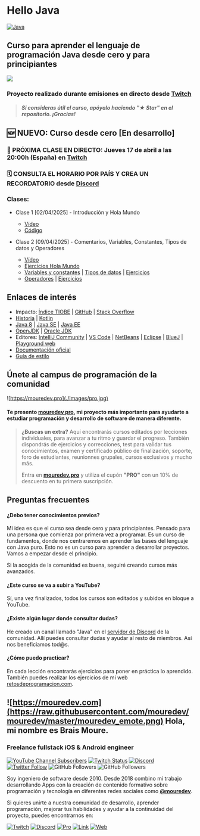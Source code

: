 # Hello Java

[![Java](https://img.shields.io/badge/Java-JDK_21+-red?style=for-the-badge&logo=java&logoColor=white&labelColor=101010)](https://www.oracle.com/es/java)

## Curso para aprender el lenguaje de programación Java desde cero y para principiantes

![](./Images/header.jpg)

### Proyecto realizado durante emisiones en directo desde [Twitch](https://twitch.tv/mouredev)
> ##### Si consideras útil el curso, apóyalo haciendo "★ Star" en el repositorio. ¡Gracias!

## 🆕 NUEVO: Curso desde cero [En desarrollo]

### 🔴 PRÓXIMA CLASE EN DIRECTO: Jueves 17 de abril a las 20:00h (España) en [Twitch](https://twitch.tv/mouredev)
### 🗓️ CONSULTA EL HORARIO POR PAÍS Y CREA UN RECORDATORIO desde [Discord](https://discord.gg/reUygYCX?event=1359623241177759814)

### Clases:

* Clase 1 [02/04/2025] - Introducción y Hola Mundo
	* [Vídeo](https://www.twitch.tv/videos/2422706574)
	* [Código](./basic/helloworld/HelloWorld.java)

* Clase 2 [09/04/2025] - Comentarios, Variables, Constantes, Tipos de datos y Operadores
	* [Vídeo](https://www.twitch.tv/videos/2428998601)
	* [Ejercicios Hola Mundo](./basic/helloworld/HelloWorldExercises.java)
	* [Variables y constantes](./basic/beginner/VariablesAndConstants.java) | [Tipos de datos](./basic/beginner/DataTypes.java) | [Ejercicios](./basic/beginner/BeginnerExercises.java)
	* [Operadores](./basic/operators/Operators.java) | [Ejercicios](./basic/operators/OperatorsExercises.java)

## Enlaces de interés

* Impacto: [Índice TIOBE](https://www.tiobe.com/tiobe-index/) | [GitHub](https://github.blog/news-insights/octoverse/octoverse-2024/) | [Stack Overflow](https://survey.stackoverflow.co/2024/technology#most-popular-technologies-language)
* [Historia](https://es.wikipedia.org/wiki/Java_(lenguaje_de_programaci%C3%B3n)) | [Kotlin](https://kotlinlang.org/)
* [Java 8](https://www.java.com/es/download/) | [Java SE](https://www.oracle.com/es/java/technologies/java-se-glance.html) | [Java EE](https://www.oracle.com/es/java/technologies/java-ee-glance.html)
* [OpenJDK](https://openjdk.org/) | [Oracle JDK](https://www.oracle.com/es/java/technologies/downloads/)
* Editores: [IntelliJ Community](https://www.jetbrains.com/idea/download/other.html) | [VS Code](https://code.visualstudio.com/docs/languages/java) | [NetBeans](https://netbeans.apache.org/front/main/index.html) | [Eclipse](https://eclipseide.org/) | [BlueJ](https://www.bluej.org/) | [Playground web](https://dev.java/playground/)
* [Documentación oficial](https://docs.oracle.com/en/java/)
* [Guía de estilo](https://google.github.io/styleguide/javaguide.html)

## Únete al campus de programación de la comunidad

![https://mouredev.pro](./Images/pro.jpg)

#### Te presento [mouredev pro](https://mouredev.pro), mi proyecto más importante para ayudarte a estudiar programación y desarrollo de software de manera diferente.

> **¿Buscas un extra?** Aquí encontrarás cursos editados por lecciones individuales, para avanzar a tu ritmo y guardar el progreso. También dispondrás de ejercicios y correcciones, test para validar tus conocimientos, examen y certificado público de finalización, soporte, foro de estudiantes, reunionnes grupales, cursos exclusivos y mucho más.
> 
> Entra en **[mouredev.pro](https://mouredev.pro)** y utiliza el cupón **"PRO"** con un 10% de descuento en tu primera suscripción.

## Preguntas frecuentes

#### ¿Debo tener conocimientos previos?
Mi idea es que el curso sea desde cero y para principiantes. Pensado para una persona que comienza por primera vez a programar. Es un curso de fundamentos, donde nos centraremos en aprender las bases del lenguaje con Java puro. Esto no es un curso para aprender a desarrollar proyectos. Vamos a empezar desde el principio.

Si la acogida de la comunidad es buena, seguiré creando cursos más avanzados.

#### ¿Este curso se va a subir a YouTube?

Sí, una vez finalizados, todos los cursos son editados y subidos en bloque a YouTube.

#### ¿Existe algún lugar donde consultar dudas?
He creado un canal llamado "Java" en el [servidor de Discord](https://discord.gg/mouredev) de la comunidad. Allí puedes consultar dudas y ayudar al resto de miembros. Así nos beneficiamos tod@s.

#### ¿Cómo puedo practicar?
En cada lección encontrarás ejercicios para poner en práctica lo aprendido. También puedes realizar los ejercicios de mi web [retosdeprogramacion.com](https://retosdeprogramacion.com).

## ![https://mouredev.com](https://raw.githubusercontent.com/mouredev/mouredev/master/mouredev_emote.png) Hola, mi nombre es Brais Moure.
### Freelance fullstack iOS & Android engineer

[![YouTube Channel Subscribers](https://img.shields.io/youtube/channel/subscribers/UCxPD7bsocoAMq8Dj18kmGyQ?style=social)](https://youtube.com/mouredevapps?sub_confirmation=1)
[![Twitch Status](https://img.shields.io/twitch/status/mouredev?style=social)](https://twitch.com/mouredev)
[![Discord](https://img.shields.io/discord/729672926432985098?style=social&label=Discord&logo=discord)](https://mouredev.com/discord)
[![Twitter Follow](https://img.shields.io/twitter/follow/mouredev?style=social)](https://twitter.com/mouredev)
![GitHub Followers](https://img.shields.io/github/followers/mouredev?style=social)
![GitHub Followers](https://img.shields.io/github/stars/mouredev?style=social)

Soy ingeniero de software desde 2010. Desde 2018 combino mi trabajo desarrollando Apps con la creación de contenido formativo sobre programación y tecnología en diferentes redes sociales como **[@mouredev](https://moure.dev)**.

Si quieres unirte a nuestra comunidad de desarrollo, aprender programación, mejorar tus habilidades y ayudar a la continuidad del proyecto, puedes encontrarnos en:

[![Twitch](https://img.shields.io/badge/Twitch-Programación_en_directo-9146FF?style=for-the-badge&logo=twitch&logoColor=white&labelColor=101010)](https://twitch.tv/mouredev)
[![Discord](https://img.shields.io/badge/Discord-Servidor_de_la_comunidad-5865F2?style=for-the-badge&logo=discord&logoColor=white&labelColor=101010)](https://mouredev.com/discord) [![Pro](https://img.shields.io/badge/Cursos-mouredev.pro-FF5500?style=for-the-badge&logo=gnometerminal&logoColor=white&labelColor=101010)](https://mouredev.pro)
[![Link](https://img.shields.io/badge/Links_de_interés-moure.dev-14a1f0?style=for-the-badge&logo=Linktree&logoColor=white&labelColor=101010)](https://moure.dev) [![Web](https://img.shields.io/badge/GitHub-MoureDev-087ec4?style=for-the-badge&logo=github&logoColor=white&labelColor=101010)](https://github.com/mouredev)
